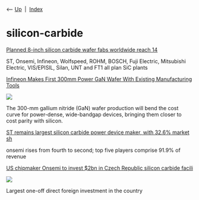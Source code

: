 <div class="nav">

⟵ [Up](index.html)  \|  [Index](index.html)

</div>

# silicon-carbide

<div class="cards">

<div class="card">

<div class="card-title">

[Planned 8-inch silicon carbide wafer fabs worldwide reach
14](https://www.semiconductor-today.com/news_items/2024/oct/trendforce-141024.shtml)

</div>

ST, Onsemi, Infineon, Wolfspeed, ROHM, BOSCH, Fuji Electric, Mitsubishi
Electric, VIS/EPISIL, Silan, UNT and FT1 all plan SiC plants

</div>

<div class="card">

<div class="card-title">

[Infineon Makes First 300mm Power GaN Wafer With Existing Manufacturing
Tools](https://www.allaboutcircuits.com/news/infineon-makes-first-300mm-power-gan-with-existing-manufacturing-tools)

</div>

<div class="card-image">

[![](https://www.allaboutcircuits.com/uploads/thumbnails/Thomas_Reisinger_Feature.jpg)](https://www.allaboutcircuits.com/news/infineon-makes-first-300mm-power-gan-with-existing-manufacturing-tools)

</div>

The 300-mm gallium nitride (GaN) wafer production will bend the cost
curve for power-dense, wide-bandgap devices, bringing them closer to
cost parity with silicon.

</div>

<div class="card">

<div class="card-title">

[ST remains largest silicon carbide power device maker, with 32.6%
market
sh](https://www.semiconductor-today.com/news_items/2024/jun/trendforce-200624.shtml)

</div>

onsemi rises from fourth to second; top five players comprise 91.9% of
revenue

</div>

<div class="card">

<div class="card-title">

[US chipmaker Onsemi to invest \$2bn in Czech Republic silicon carbide
facili](https://www.datacenterdynamics.com/en/news/us-chipmaker-onsemi-to-invest-2bn-in-czech-republic-silicon-carbide-facility)

</div>

<div class="card-image">

[![](https://media.datacenterdynamics.com/media/images/GettyImages-686546414.2e16d0ba.fill-1200x630.jpg)](https://www.datacenterdynamics.com/en/news/us-chipmaker-onsemi-to-invest-2bn-in-czech-republic-silicon-carbide-facility)

</div>

Largest one-off direct foreign investment in the country

</div>

</div>
